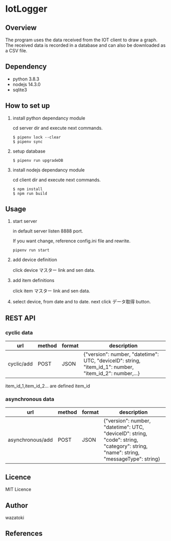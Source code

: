 # IotLogger

## Overview

The program uses the data received from the IOT client to draw a graph.  
The received data is recorded in a database and can also be downloaded as a CSV file.

## Dependency
* python 3.8.3
* nodejs 14.3.0
* sqlite3

## How to set up

1. install python dependancy module

    cd server dir and execute next commands.

    ```
    $ pipenv lock --clear
    $ pipenv sync
    ```

1. setup database

    ```
    $ pipenv run upgradeDB
    ```

1. install nodejs dependancy module

    cd client dir and execute next commands.

    ```
    $ npm install
    $ npm run build
    ```

## Usage

1. start server

    in default server listen 8888 port.

    If you want change, reference config.ini file and rewrite.

    ```
    pipenv run start
    ```
1. add device definition

    click device マスター link and sen data.

1. add item definitions

    click item マスター link and sen data.

1. select device, from date and to date. next click データ取得 button.

## REST API

### cyclic data

|url|method|format|description|
|----|----|----|----|
|cyclic/add|POST|JSON|{"version": number, "datetime": UTC, "deviceID": string, "item_id_1": number, "item_id_2": number,...}|

item_id_1,item_id_2... are defined item_id

### asynchronous data

|url|method|format|description|
|----|----|----|----|
|asynchronous/add|POST|JSON|{"version": number, "datetime": UTC, "deviceID": string, "code": string, "category": string,  "name": string, "messageType": string}|


## Licence
MIT Licence

## Author
wazatoki

## References
